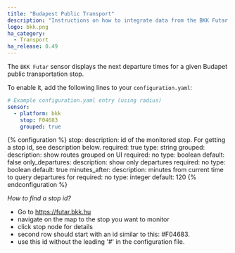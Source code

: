```yaml
---
title: "Budapest Public Transport"
description: "Instructions on how to integrate data from the BKK Futar API into Home Assistant."
logo: bkk.png
ha_category:
  - Transport
ha_release: 0.49
---
```


The `BKK Futar` sensor displays the next departure times for a given Budapet public transportation stop.

To enable it, add the following lines to your `configuration.yaml`:

```yaml
# Example configuration.yaml entry (using radius)
sensor:
  - platform: bkk
    stop: F04683
    grouped: true
```

{% configuration %}
stop:
  description: id of the monitored stop. For getting a stop id, see description below.
  required: true
  type: string
grouped:
  description: show routes grouped on UI
  required: no
  type: boolean
  default: false
only_departures:
  description: show only departures
  required: no
  type: boolean
  default: true
minutes_after:
  description: minutes from current time to query departures for
  required: no
  type: integer
  default: 120
{% endconfiguration %}

*How to find a stop id?*

- Go to https://futar.bkk.hu
- navigate on the map to the stop you want to monitor
- click stop node for details
- second row should start with an id similar to this: #F04683. 
- use this id without the leading '#' in the configuration file.
